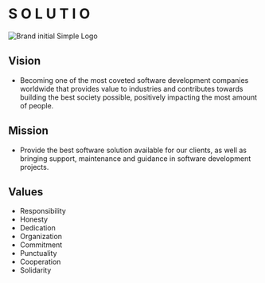 # S O L U T I O

![Brand initial Simple Logo](https://user-images.githubusercontent.com/90808735/220741171-94b31b4e-2a53-47de-8ee2-ea6ca361f8d8.png)

Vision
- 
- Becoming one of the most coveted software development companies worldwide that provides value to industries and contributes towards building the best society possible, positively impacting the most amount of people.

Mission
- 
- Provide the best software solution available for our clients, as well as bringing support, maintenance and guidance in software development projects.

Values
-
- Responsibility
- Honesty
- Dedication
- Organization
- Commitment
- Punctuality
- Cooperation
- Solidarity

